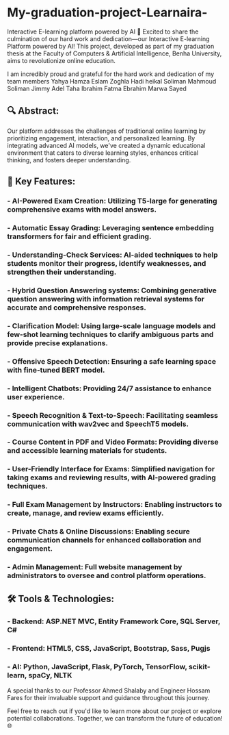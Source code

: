 # My-graduation-project-Learnaira-
Interactive E-learning platform powered by AI
🚀 Excited to share the culmination of our hard work and dedication—our Interactive E-learning Platform powered by AI! This project, developed as part of my graduation thesis at the Faculty of Computers & Artificial Intelligence, Benha University, aims to revolutionize online education.

I am incredibly proud and grateful for the hard work and dedication of my team members
Yahya Hamza Eslam Zoghla Hadi heikal Soliman Mahmoud Soliman Jimmy Adel Taha Ibrahim Fatma Ebrahim Marwa Sayed

## 🔍 Abstract:
Our platform addresses the challenges of traditional online learning by prioritizing engagement, interaction, and personalized learning. By integrating advanced AI models, we've created a dynamic educational environment that caters to diverse learning styles, enhances critical thinking, and fosters deeper understanding.

## 🌟 Key Features:
### - AI-Powered Exam Creation: Utilizing T5-large for generating comprehensive exams with model answers.
### - Automatic Essay Grading: Leveraging sentence embedding transformers for fair and efficient grading.
### - Understanding-Check Services: AI-aided techniques to help students monitor their progress, identify weaknesses, and strengthen their understanding.
### - Hybrid Question Answering systems: Combining generative question answering with information retrieval systems for accurate and comprehensive responses.
### - Clarification Model: Using large-scale language models and few-shot learning techniques to clarify ambiguous parts and provide precise explanations.
### - Offensive Speech Detection: Ensuring a safe learning space with fine-tuned BERT model.
### - Intelligent Chatbots: Providing 24/7 assistance to enhance user experience.
### - Speech Recognition & Text-to-Speech: Facilitating seamless communication with wav2vec and SpeechT5 models.
### - Course Content in PDF and Video Formats: Providing diverse and accessible learning materials for students.
### - User-Friendly Interface for Exams: Simplified navigation for taking exams and reviewing results, with AI-powered grading techniques.
### - Full Exam Management by Instructors: Enabling instructors to create, manage, and review exams efficiently.
### - Private Chats & Online Discussions: Enabling secure communication channels for enhanced collaboration and engagement.
### - Admin Management: Full website management by administrators to oversee and control platform operations.

## 🛠 Tools & Technologies:
### - Backend: ASP.NET MVC, Entity Framework Core, SQL Server, C#
### - Frontend: HTML5, CSS, JavaScript, Bootstrap, Sass, Pugjs
### - AI: Python, JavaScript, Flask, PyTorch, TensorFlow, scikit-learn, spaCy, NLTK

A special thanks to our Professor Ahmed Shalaby and Engineer Hossam Fares for their invaluable support and guidance throughout this journey.

Feel free to reach out if you'd like to learn more about our project or explore potential collaborations. Together, we can transform the future of education! 🌐
